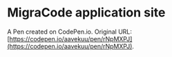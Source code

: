 # MigraCode application site

A Pen created on CodePen.io. Original URL: [https://codepen.io/aavekuu/pen/rNpMXPJ](https://codepen.io/aavekuu/pen/rNpMXPJ).

